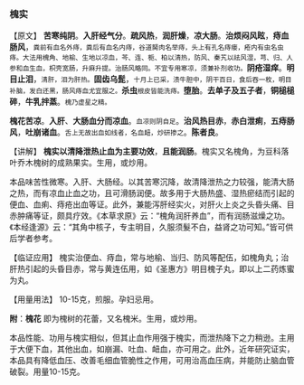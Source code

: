 ### 槐实

【原文】  **苦寒纯阴**。**入肝经气分**。**疏风热**，**润肝燥**，**凉大肠**。**治烦闷风眩**，**痔血肠风**，<small>粪前有血名外痔，粪后有血名内痔，谷道胬肉名举痔，头上有孔名痔瘘，疮内有虫名虫痔。大法用槐角、地榆、生地以凉血，芩、连、栀、柏以清热，防风、秦艽以祛风湿，芎、归、人参和血生血，枳壳宽肠，升麻升提。治肠风略同。不宜专用寒凉，须兼补剂收功。</small>**阴疮湿痒**。**明目止泪**，<small>清肝，泪为肝热。</small>**固齿乌髭**，<small>十月上已采，渍牛胆中，阴干百日，食后吞一枚，明目补脑，发白还黑，肠风痔血尤宜服之。</small>**杀虫**<small>根皮皆能洗痔。</small>**堕胎**。**去单子及五子者**，**铜槌槌碎**，**牛乳拌蒸**。<small>槐乃虚星之精。</small>

**槐花苦凉**。**入肝**、**大肠血分而凉血**。<small>血凉则阴自足</small>。**治风热目赤**，**赤白泄痢**，**五痔肠风**，**吐崩诸血**。<small>舌上无故出血如线者，名血衄，炒研掺之</small>。**陈者良**。

【讲解】 **槐实以清降泄热止血为主要功效**，**且能润肠**。槐实又名槐角，为豆科落叶乔木槐树的成熟果实。生用，或炒用。

本品味苦性微寒。入肝、大肠经。以其苦寒沉降，故清降泄热之力较强，能清大肠之热，而有凉血止血之功，且可滑肠润便。故多用于大肠热盛、湿热瘀结而引起的便血、血痢、痔疮出血等证。此外，兼能泻肝经实火，对肝火上炎之头昏头痛、目赤肿痛等证，颇具疗效。《本草求原》云：“槐角润肝养血”，而有润肠滋燥之功。《本经逢源》云：“其角中核子，专主明目，久服须髮不白，益肾之功可知。”皆可供后学者参考。

【临证应用】 槐实治便血、痔血，常与地榆、当归、防风等配伍，如槐角丸；治肝热引起的头昏目赤，常与黄连伍用，如《圣惠方》明目槐子丸，即以上二药炼蜜为丸。

【用量用法】 10-15克，煎服。孕妇忌用。

**附**：**槐花**  即为槐树的花蕾，又名槐米。生用，或炒用。

本品性能、功用与槐实相似，但其止血作用强于槐实，而泄热降下之力稍逊。主用于大便下血，其他出血，如崩漏、吐血、衄血，亦可用之。此外，近年研究证实，本品具有降低血压、改善毛细血管脆性之作用，可用治高血压病，并能防止脑血管破裂。用量10-15克。
